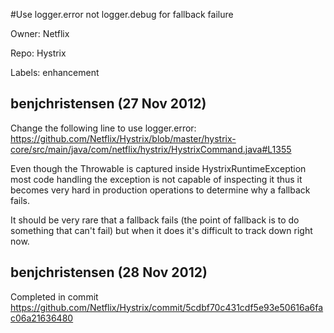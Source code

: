 #Use logger.error not logger.debug for fallback failure

Owner: Netflix

Repo: Hystrix

Labels: enhancement 

## benjchristensen (27 Nov 2012)

Change the following line to use logger.error:
https://github.com/Netflix/Hystrix/blob/master/hystrix-core/src/main/java/com/netflix/hystrix/HystrixCommand.java#L1355

Even though the Throwable is captured inside HystrixRuntimeException most code handling the exception is not capable of inspecting it thus it becomes very hard in production operations to determine why a fallback fails.

It should be very rare that a fallback fails (the point of fallback is to do something that can't fail) but when it does it's difficult to track down right now.


## benjchristensen (28 Nov 2012)

Completed in commit https://github.com/Netflix/Hystrix/commit/5cdbf70c431cdf5e93e50616a6fac06a21636480


